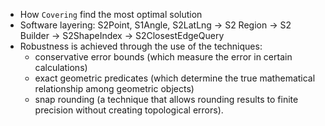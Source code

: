 - How `Covering` find the most optimal solution
- Software layering: S2Point, S1Angle, S2LatLng -> S2 Region -> S2 Builder -> S2ShapeIndex -> S2ClosestEdgeQuery
- Robustness is achieved through the use of the techniques: 
    + conservative error bounds (which measure the error in certain calculations) 
    + exact geometric predicates (which determine the true mathematical relationship among geometric objects)
    + snap rounding (a technique that allows rounding results to finite precision without creating topological errors).